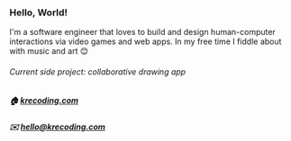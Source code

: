### Hello, World!

I'm a software engineer that loves to build and design human-computer interactions via video games and web apps. In my free time I fiddle about with music and art 😊  

###### *Current side project: collaborative drawing app* 

##### 🏠 [krecoding.com](https://www.krecoding.com "Portfolio of Kevin Espinola")
#####  ✉️ hello@krecoding.com 

<!-- **kre64/kre64** is a ✨ _special_ ✨ repository because its `README.md` (this file) appears on your GitHub profile. -->

